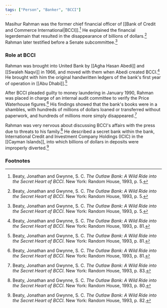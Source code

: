 ```yaml
---
tags: ["Person", "Banker", "BCCI"]
---
```

Masihur Rahman was the former chief financial officer of [[Bank of Credit and Commerce International|BCCI]].[^1] He explained the financial legerdemain that resulted in the disappearance of billions of dollars.[^2] Rahman later testified before a Senate subcommittee.[^3]

### Role at BCCI

Rahman was brought into United Bank by [[Agha Hasan Abedi]] and [[Swaleh Naqvi]] in 1966, and moved with them when Abedi created BCCI.[^4] He brought with him the original handwritten ledgers of the bank's first year of operation in [[Abu Dhabi]].[^5]

After BCCI pleaded guilty to money laundering in January 1990, Rahman was placed in charge of an internal audit committee to verify the Price Waterhouse figures.[^6] His findings showed that the bank's books were in a shambles, with hundreds of millions of dollars loaned or transferred without paperwork, and hundreds of millions more simply disappeared.[^7]

Rahman was very nervous about discussing BCCI's affairs with the press due to threats to his family.[^8] He described a secret bank within the bank, International Credit and Investment Company Holdings (ICIC) in the [[Cayman Islands]], into which billions of dollars in deposits were improperly diverted.[^9]

### Footnotes

[^1]: Beaty, Jonathan and Gwynne, S. C. *The Outlaw Bank: A Wild Ride into the Secret Heart of BCCI*. New York: Random House, 1993, p. 5.
[^2]: Beaty, Jonathan and Gwynne, S. C. *The Outlaw Bank: A Wild Ride into the Secret Heart of BCCI*. New York: Random House, 1993, p. 5.
[^3]: Beaty, Jonathan and Gwynne, S. C. *The Outlaw Bank: A Wild Ride into the Secret Heart of BCCI*. New York: Random House, 1993, p. 5.
[^4]: Beaty, Jonathan and Gwynne, S. C. *The Outlaw Bank: A Wild Ride into the Secret Heart of BCCI*. New York: Random House, 1993, p. 81.
[^5]: Beaty, Jonathan and Gwynne, S. C. *The Outlaw Bank: A Wild Ride into the Secret Heart of BCCI*. New York: Random House, 1993, p. 81.
[^6]: Beaty, Jonathan and Gwynne, S. C. *The Outlaw Bank: A Wild Ride into the Secret Heart of BCCI*. New York: Random House, 1993, p. 81.
[^7]: Beaty, Jonathan and Gwynne, S. C. *The Outlaw Bank: A Wild Ride into the Secret Heart of BCCI*. New York: Random House, 1993, p. 83.
[^8]: Beaty, Jonathan and Gwynne, S. C. *The Outlaw Bank: A Wild Ride into the Secret Heart of BCCI*. New York: Random House, 1993, p. 80.
[^9]: Beaty, Jonathan and Gwynne, S. C. *The Outlaw Bank: A Wild Ride into the Secret Heart of BCCI*. New York: Random House, 1993, p. 82.

